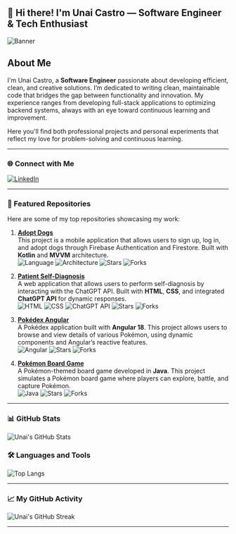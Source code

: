 ## 👋 Hi there! I'm Unai Castro — Software Engineer & Tech Enthusiast

![Banner](https://via.placeholder.com/800x200.png?text=Unai+Castro) <!-- Sustituye este enlace con el de tu banner personalizado -->

## About Me
I'm Unai Castro, a **Software Engineer** passionate about developing efficient, clean, and creative solutions. I’m dedicated to writing clean, maintainable code that bridges the gap between functionality and innovation. My experience ranges from developing full-stack applications to optimizing backend systems, always with an eye toward continuous learning and improvement.

Here you'll find both professional projects and personal experiments that reflect my love for problem-solving and continuous learning.

---

### 🌐 Connect with Me
[![LinkedIn](https://img.shields.io/badge/LinkedIn-0A66C2?style=for-the-badge&logo=linkedin&logoColor=white)](www.linkedin.com/in/unai-castro-3458132a6)

---

### 📂 Featured Repositories
Here are some of my top repositories showcasing my work:

1. [**Adopt Dogs**](https://github.com/UnaiCastro/LogInSignUpFirebaseCompose)  
   This project is a mobile application that allows users to sign up, log in, and adopt dogs through Firebase Authentication and Firestore. Built with **Kotlin** and **MVVM** architecture.  
   ![Language](https://img.shields.io/badge/Kotlin-%230095D5.svg?style=for-the-badge&logo=kotlin&logoColor=white) ![Architecture](https://img.shields.io/badge/MVVM-%23FF4081.svg?style=for-the-badge) ![Stars](https://img.shields.io/github/stars/UnaiCastro/LogInSignUpFirebaseCompose?style=social) ![Forks](https://img.shields.io/github/forks/UnaiCastro/LogInSignUpFirebaseCompose?style=social)


2. [**Patient Self-Diagnosis**](https://github.com/UnaiCastro/AutodiagnosticoPacientes)  
   A web application that allows users to perform self-diagnosis by interacting with the ChatGPT API. Built with **HTML**, **CSS**, and integrated **ChatGPT API** for dynamic responses.  
   ![HTML](https://img.shields.io/badge/HTML-%23E34F26.svg?style=for-the-badge&logo=html5&logoColor=white) ![CSS](https://img.shields.io/badge/CSS-%231572B6.svg?style=for-the-badge&logo=css3&logoColor=white) ![ChatGPT API](https://img.shields.io/badge/ChatGPT_API-%2300A86B.svg?style=for-the-badge) ![Stars](https://img.shields.io/github/stars/UnaiCastro/AutodiagnosticoPacientes?style=social) ![Forks](https://img.shields.io/github/forks/UnaiCastro/AutodiagnosticoPacientes?style=social)


3. [**Pokédex Angular**](https://github.com/UnaiCastro/PokemonAngular)  
   A Pokédex application built with **Angular 18**. This project allows users to browse and view details of various Pokémon, using dynamic components and Angular’s reactive features.  
   ![Angular](https://img.shields.io/badge/Angular-18-DD0031?style=for-the-badge&logo=angular&logoColor=white) ![Stars](https://img.shields.io/github/stars/UnaiCastro/PokemonAngular?style=social) ![Forks](https://img.shields.io/github/forks/UnaiCastro/PokemonAngular?style=social)


4. [**Pokémon Board Game**](https://github.com/UnaiCastro/UniversidadPokemonVasco)  
   A Pokémon-themed board game developed in **Java**. This project simulates a Pokémon board game where players can explore, battle, and capture Pokémon.  
   ![Java](https://img.shields.io/badge/Java-%23ED8B00.svg?style=for-the-badge&logo=java&logoColor=white) ![Stars](https://img.shields.io/github/stars/UnaiCastro/UniversidadPokemonVasco?style=social) ![Forks](https://img.shields.io/github/forks/UnaiCastro/UniversidadPokemonVasco?style=social)


---

### 📊 GitHub Stats

![Unai's GitHub Stats](https://github-readme-stats.vercel.app/api?username=UnaiCastro&show_icons=true&theme=radical)

### 🛠️ Languages and Tools

![Top Langs](https://github-readme-stats.vercel.app/api/top-langs/?username=UnaiCastro&layout=compact&theme=radical)

---

### 📈 My GitHub Activity

![Unai's GitHub Streak](https://github-readme-streak-stats.herokuapp.com/?user=UnaiCastro&theme=radical)

---
